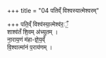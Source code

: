 +++
title = "04 पतिव्ँ विश्वस्यात्मेश्वरम्"

+++
पति॒व्ँ विश्व॑स्या॒त्मेश्व॑र॒ँ॒  
शाश्व॑तँ शि॒वम् अ॑च्युतम् ।  
ना॒राय॒णं म॑हा-ज्ञे॒य॒व्ँ  
वि॒श्वात्मा॑नं प॒राय॑णम् ।